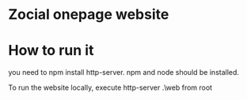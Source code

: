 # Zocial onepage website

# How to run it
you need to npm install http-server.
npm and node should be installed.

To run the website locally, execute
http-server .\web from root
 
